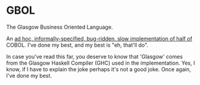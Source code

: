 # GBOL

The Glasgow Business Oriented Language. 

An [ad hoc, informally-specified, bug-ridden, slow implementation of half of](https://en.wikipedia.org/wiki/Greenspun%27s_tenth_rule) COBOL. I've done my best, and my best is "eh, that'll do".

In case you've read this far, you deserve to know that 'Glasgow' comes from
the Glasgow Haskell Compiler (GHC) used in the implementation. Yes, I know, if 
I have to explain the joke perhaps it's not a good joke. Once again, I've done my best.
